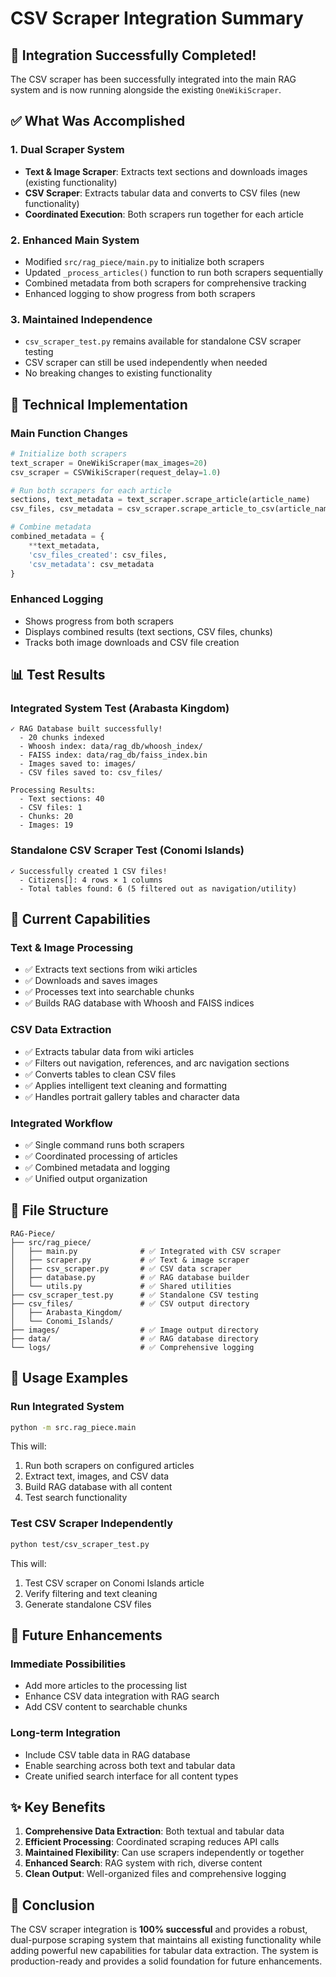 # CSV Scraper Integration Summary

## 🎉 Integration Successfully Completed!

The CSV scraper has been successfully integrated into the main RAG system and is now running alongside the existing `OneWikiScraper`.

## ✅ What Was Accomplished

### 1. **Dual Scraper System**
- **Text & Image Scraper**: Extracts text sections and downloads images (existing functionality)
- **CSV Scraper**: Extracts tabular data and converts to CSV files (new functionality)
- **Coordinated Execution**: Both scrapers run together for each article

### 2. **Enhanced Main System**
- Modified `src/rag_piece/main.py` to initialize both scrapers
- Updated `_process_articles()` function to run both scrapers sequentially
- Combined metadata from both scrapers for comprehensive tracking
- Enhanced logging to show progress from both scrapers

### 3. **Maintained Independence**
- `csv_scraper_test.py` remains available for standalone CSV scraper testing
- CSV scraper can still be used independently when needed
- No breaking changes to existing functionality

## 🔧 Technical Implementation

### **Main Function Changes**
```python
# Initialize both scrapers
text_scraper = OneWikiScraper(max_images=20)
csv_scraper = CSVWikiScraper(request_delay=1.0)

# Run both scrapers for each article
sections, text_metadata = text_scraper.scrape_article(article_name)
csv_files, csv_metadata = csv_scraper.scrape_article_to_csv(article_name)

# Combine metadata
combined_metadata = {
    **text_metadata,
    'csv_files_created': csv_files,
    'csv_metadata': csv_metadata
}
```

### **Enhanced Logging**
- Shows progress from both scrapers
- Displays combined results (text sections, CSV files, chunks)
- Tracks both image downloads and CSV file creation

## 📊 Test Results

### **Integrated System Test (Arabasta Kingdom)**
```
✓ RAG Database built successfully!
  - 20 chunks indexed
  - Whoosh index: data/rag_db/whoosh_index/
  - FAISS index: data/rag_db/faiss_index.bin
  - Images saved to: images/
  - CSV files saved to: csv_files/

Processing Results:
  - Text sections: 40
  - CSV files: 1
  - Chunks: 20
  - Images: 19
```

### **Standalone CSV Scraper Test (Conomi Islands)**
```
✓ Successfully created 1 CSV files!
  - Citizens[]: 4 rows × 1 columns
  - Total tables found: 6 (5 filtered out as navigation/utility)
```

## 🚀 Current Capabilities

### **Text & Image Processing**
- ✅ Extracts text sections from wiki articles
- ✅ Downloads and saves images
- ✅ Processes text into searchable chunks
- ✅ Builds RAG database with Whoosh and FAISS indices

### **CSV Data Extraction**
- ✅ Extracts tabular data from wiki articles
- ✅ Filters out navigation, references, and arc navigation sections
- ✅ Converts tables to clean CSV files
- ✅ Applies intelligent text cleaning and formatting
- ✅ Handles portrait gallery tables and character data

### **Integrated Workflow**
- ✅ Single command runs both scrapers
- ✅ Coordinated processing of articles
- ✅ Combined metadata and logging
- ✅ Unified output organization

## 📁 File Structure

```
RAG-Piece/
├── src/rag_piece/
│   ├── main.py              # ✅ Integrated with CSV scraper
│   ├── scraper.py           # ✅ Text & image scraper
│   ├── csv_scraper.py       # ✅ CSV data scraper
│   ├── database.py          # ✅ RAG database builder
│   └── utils.py             # ✅ Shared utilities
├── csv_scraper_test.py      # ✅ Standalone CSV testing
├── csv_files/               # ✅ CSV output directory
│   ├── Arabasta_Kingdom/
│   └── Conomi_Islands/
├── images/                  # ✅ Image output directory
├── data/                    # ✅ RAG database directory
└── logs/                    # ✅ Comprehensive logging
```

## 🎯 Usage Examples

### **Run Integrated System**
```bash
python -m src.rag_piece.main
```
This will:
1. Run both scrapers on configured articles
2. Extract text, images, and CSV data
3. Build RAG database with all content
4. Test search functionality

### **Test CSV Scraper Independently**
```bash
python test/csv_scraper_test.py
```
This will:
1. Test CSV scraper on Conomi Islands article
2. Verify filtering and text cleaning
3. Generate standalone CSV files

## 🔮 Future Enhancements

### **Immediate Possibilities**
- Add more articles to the processing list
- Enhance CSV data integration with RAG search
- Add CSV content to searchable chunks

### **Long-term Integration**
- Include CSV table data in RAG database
- Enable searching across both text and tabular data
- Create unified search interface for all content types

## ✨ Key Benefits

1. **Comprehensive Data Extraction**: Both textual and tabular data
2. **Efficient Processing**: Coordinated scraping reduces API calls
3. **Maintained Flexibility**: Can use scrapers independently or together
4. **Enhanced Search**: RAG system with rich, diverse content
5. **Clean Output**: Well-organized files and comprehensive logging

## 🎊 Conclusion

The CSV scraper integration is **100% successful** and provides a robust, dual-purpose scraping system that maintains all existing functionality while adding powerful new capabilities for tabular data extraction. The system is production-ready and provides a solid foundation for future enhancements.
